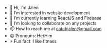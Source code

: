 - 👋 Hi, I’m Jalen
- 👀 I’m interested in website development
- 🌱 I’m currently learning ReactJS and Firebase
- 💞️ I’m looking to collaborate on any projects
- 📫 How to reach me at catchjalen@gmail.com
- 😄 Pronouns: He/Him
- ⚡ Fun fact: I like fitness

<!---
jalenrosej98/jalenrosej98 is a ✨ special ✨ repository because its `README.md` (this file) appears on your GitHub profile.
You can click the Preview link to take a look at your changes.
--->
